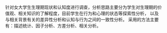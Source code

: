 针对女大学生生理期现状和认知度进行调查，分析思路主要分为学生对生理期的价值观、相关知识的了解程度，目前学生在行为和心理的状态等探索性分析，
以及与相关背景有关的差异性分析和认知与行为之间的一致性分析。
采用的方法主要有：描述统计、因子分析、方差分析、相关分析。
